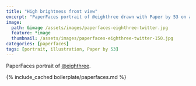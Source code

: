 ```yaml
---
title: "High brightness front view"
excerpt: "PaperFaces portrait of @eighthree drawn with Paper by 53 on an iPad."
image: 
  path: &image /assets/images/paperfaces-eighthree-twitter.jpg 
  feature: *image
  thumbnail: /assets/images/paperfaces-eighthree-twitter-150.jpg
categories: [paperfaces]
tags: [portrait, illustration, Paper by 53]
---
```


PaperFaces portrait of [@eighthree](https://twitter.com/eighthree).

{% include_cached boilerplate/paperfaces.md %}
